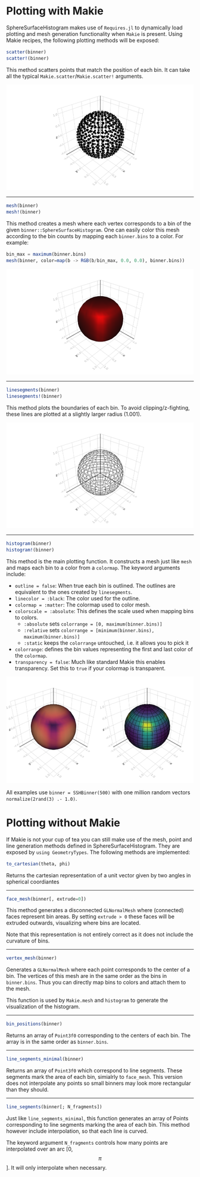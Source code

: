 # Plotting with Makie

SphereSurfaceHistogram makes use of `Requires.jl` to dynamically load plotting and mesh generation functionality when `Makie` is present. Using Makie recipes, the following plotting methods will be exposed:

```julia
scatter(binner)
scatter!(binner)
```

This method scatters points that match the position of each bin. It can take all the typical `Makie.scatter`/`Makie.scatter!` arguments.

![Example Plot](assets/scatter.png)

---

```julia
mesh(binner)
mesh!(binner)
```

This method creates a mesh where each vertex corresponds to a bin of the given `binner::SphereSurfaceHistogram`. One can easily color this mesh according to the bin counts by mapping each `binner.bins` to a color. For example:

```julia
bin_max = maximum(binner.bins)
mesh(binner, color=map(b -> RGB(b/bin_max, 0.0, 0.0), binner.bins))
```

![Example Plot](assets/mesh.png)

---

```julia
linesegments(binner)
linesegments!(binner)
```

This method plots the boundaries of each bin. To avoid clipping/z-fighting, these lines are plotted at a slightly larger radius (1.001).

![Example Plot](assets/linesegments.png)

---

```julia
histogram(binner)
histogram!(binner)
```

This method is the main plotting function. It constructs a mesh just like `mesh` and maps each bin to a color from a `colormap`. The keyword arguments include:

* `outline = false`: When true each bin is outlined. The outlines are equivalent to the ones created by `linesegments`.
* `linecolor = :black`: The color used for the outline.
* `colormap = :matter`: The colormap used to color mesh.
* `colorscale = :absolute`: This defines the scale used when mapping bins to colors.
  * `:absolute` sets `colorrange = [0, maximum(binner.bins)]`
  * `:relative` sets `colorrange = [minimum(binner.bins), maximum(binner.bins)]`
  * `:static` keeps the `colorrange` untouched, i.e. it allows you to pick it
* `colorrange`: defines the bin values representing the first and last color of the `colormap`.
* `transparency = false`: Much like standard Makie this enables transparency. Set this to `true` if your colormap is transparent.

![Example Plot](assets/histogram.png)

All examples use `binner = SSHBinner(500)` with one million random vectors `normalize(2rand(3) .- 1.0)`.

# Plotting without Makie

If Makie is not your cup of tea you can still make use of the mesh, point and line generation methods defined in SphereSurfaceHistogram. They are exposed by `using GeometryTypes`. The following methods are implemented:

```julia
to_cartesian(theta, phi)
```

Returns the cartesian representation of a unit vector given by two angles in spherical coordiantes

---

```julia
face_mesh(binner[, extrude=0])
```

This method generates a disconnected `GLNormalMesh` where (connected) faces represent bin areas. By setting `extrude > 0` these faces will be extruded outwards, visualizing where bins are located.

Note that this representation is not entirely correct as it does not include the curvature of bins.

---

```julia
vertex_mesh(binner)
```

Generates a `GLNormalMesh` where each point corresponds to the center of a bin. The vertices of this mesh are in the same order as the bins in `binner.bins`. Thus you can directly map bins to colors and attach them to the mesh.

This function is used by `Makie.mesh` and `histogram` to generate the visualization of the histogram.

---

```julia
bin_positions(binner)
```

Returns an array of `Point3f0` corresponding to the centers of each bin. The array is in the same order as `binner.bins`.

---

```julia
line_segments_minimal(binner)
```

Returns an array of `Point3f0` which correspond to line segments. These segments mark the area of each bin, simialrly to `face_mesh`. This version does not interpolate any points so small binners may look more rectangular than they should.

---

```julia
line_segments(binner[; N_fragments])
```

Just like `line_segments_minimal`, this function generates an array of Points corresponding to line segments marking the area of each bin. This method however include interpolation, so that each line is curved.

The keyword argument `N_fragments` controls how many points are interpolated over an arc \[0, $$\pi$$\]. It will only interpolate when necessary.
